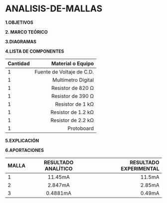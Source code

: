 # ANALISIS-DE-MALLAS
**1.OBJETIVOS**

**2. MARCO TEÓRICO**

**3.DIAGRAMAS**

**4.LISTA DE COMPONENTES**

|Cantidad | Material o Equipo|
| :---         |     ---:      |        
| 1 | Fuente de Voltaje de C.D.  |
| 1 |  Multímetro Digital | 
| 1 | Resistor de 820 Ω  | 
| 1 | Resistor de 390 Ω | 
| 1 | Resistor de 1 kΩ | 
| 1 | Resistor de 1.2 kΩ  | 
| 1 |  Resistor de 2.2 kΩ | 
| 1 | Protoboard  | 


**5.EXPLICACIÓN**

**6.APORTACIONES**

| MALLA | RESULTADO ANALÍTICO | RESULTADO EXPERIMENTAL |
| :---         |     :---:      |          ---: |
| 1            |  11.45mA  | 11.5mA |
| 2            | 2.847mA   | 2.85mA |
| 3            | 0.4881mA | 0.49mA |

